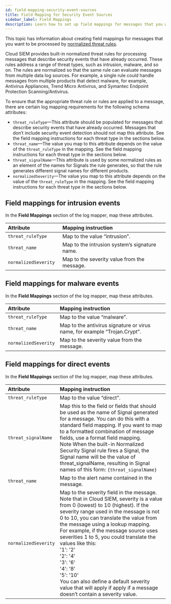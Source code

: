 ```yaml
---
id: field-mapping-security-event-sources
title: Field Mapping for Security Event Sources
sidebar_label: Field Mappings
description: Learn how to set up field mappings for messages that you want to be processed by Cloud SIEM's normalized threat rules.
---
```



This topic has information about creating field mappings for messages that you want to be processed by [normalized threat rules](/docs/cse/rules/normalized-threat-rules). 

Cloud SIEM provides built-in normalized threat rules for processing messages that describe security events that have already occurred. These rules address a range of threat types, such as intrusion, malware, and so on. The rules are normalized so that the same rule can evaluate messages from multiple data log sources. For example, a single rule could handle messages from multiple products that detect malware, for example, Antivirus Appliances, Trend Micro Antivirus, and Symantec Endpoint Protection Scanning/Antivirus.

To ensure that the appropriate threat rule or rules are applied to a message, there are certain log mapping requirements for the following schema attributes:

* `threat_ruleType`—This attribute should be populated for messages that describe security events that have already occurred. Messages that don’t include security event detection should not map this attribute. See the field mapping instructions for each threat type in the sections below.
* `threat_name`—The value you map to this attribute depends on the value of the `threat_ruleType` in the mapping. See the field mapping instructions for each threat type in the sections below.
* `threat_signalName`—This attribute is used by some normalized rules as an element of the names for Signals the rule generates, so that the rule generates different signal names for different products. 
* `normalizedSeverity`—The value you map to this attribute depends on the value of the `threat_ruleType` in the mapping. See the field mapping instructions for each threat type in the sections below.

## Field mappings for intrusion events

In the **Field Mappings** section of the log mapper, map these attributes.

| Attribute             | Mapping instruction                           |
|:-----------------------|:-----------------------------------------------|
| `threat_ruleType`     | Map to the value “intrusion”.                 |
| `threat_name`         | Map to the intrusion system’s signature name. |
| `normalizedSeverity ` | Map to the severity value from the message.   |

## Field mappings for malware events

In the **Field Mappings** section of the log mapper, map these attributes.

| Attribute            | Mapping instruction                                                       |
|:----------------------|:---------------------------------------------------------------------------|
| `threat_ruleType`    | Map to the value “malware”.                                               |
| `threat_name`        | Map to the antivirus signature or virus name, for example “Trojan.Crypt”. |
| `normalizedSeverity` | Map to the severity value from the message.                               |

## Field mappings for direct events

In the **Field Mappings** section of the log mapper, map these
attributes.

| Attribute | Mapping instruction |
|:--|:--|
| `threat_ruleType` | Map to the value “direct”. |
| `threat_signalName` | Map this to the field or fields that should be used as the name of Signal generated for a message. You can do this with a standard field mapping. If you want to map to a formatted combination of message fields, use a format field mapping.<br/>Note When the built-in Normalized Security Signal rule fires a Signal, the Signal name will be the value of threat_signalName, resulting in Signal names of this form: `{threat_signalName}` |
| `threat_name` | Map to the alert name contained in the message. |
| `normalizedSeverity` | Map to the severity field in the message. Note that in Cloud SIEM, severity is a value from 0 (lowest) to 10 (highest). If the severity range used in the message is not 0 to 10, you can translate the value from the message using a lookup mapping.<br/>For example, if the message source uses severities 1 to 5, you could translate the values like this:<br/>'1': '2'<br/>'2': '4'<br/>'3': '6'<br/>'4': '8'<br/>'5': '10'<br/>You can also define a default severity value that will apply if apply if a message doesn’t contain a severity value. |
